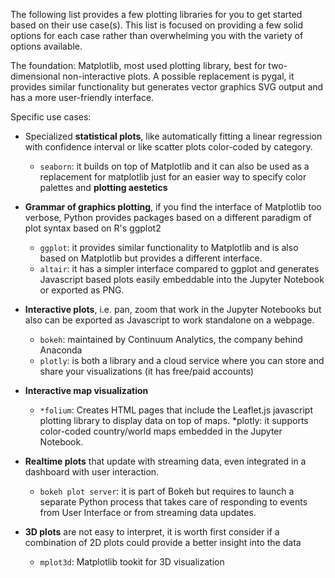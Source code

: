 

The following list provides a few plotting libraries for you to get started based on their use case(s).  This list is focused on providing a few solid options for each case rather than overwhelming you with the variety of options available.

The foundation: Matplotlib, most used plotting library, best for two-dimensional non-interactive plots. A possible replacement is pygal, it provides similar functionality but generates vector graphics SVG output and has a more user-friendly interface.

Specific use cases:

- Specialized **statistical plots**, like automatically fitting a linear regression with confidence interval or like scatter plots color-coded by category.
    - `seaborn`: it builds on top of Matplotlib and it can also be used as a replacement for matplotlib just for an easier way to specify color palettes and **plotting aestetics**

- **Grammar of graphics plotting**, if you find the interface of Matplotlib too verbose, Python provides packages based on a different paradigm of plot syntax based on R's ggplot2
    - `ggplot`: it provides similar functionality to Matplotlib and is also based on Matplotlib but provides a different interface.
    - `altair`: it has a simpler interface compared to ggplot and generates Javascript based plots easily embeddable into the Jupyter Notebook or exported as PNG.

- **Interactive plots**, i.e. pan, zoom that work in the Jupyter Notebooks but also can be exported as Javascript to work standalone on a webpage.
    - `bokeh`: maintained by Continuum Analytics, the company behind Anaconda
    - `plotly`: is both a library and a cloud service where you can store and share your visualizations (it has free/paid accounts)

- **Interactive map visualization**

    - `*folium`: Creates HTML pages that include the Leaflet.js javascript plotting library to display data on top of maps. *plotly: it supports color-coded country/world maps embedded in the Jupyter Notebook.

- **Realtime plots** that update with streaming data, even integrated in a dashboard with user interaction.

    - `bokeh plot server`: it is part of Bokeh but requires to launch a separate Python process that takes care of responding to events from User Interface or from streaming data updates.

- **3D plots** are not easy to interpret, it is worth first consider if a combination of 2D plots could provide a better insight into the data
    - `mplot3d`: Matplotlib tookit for 3D visualization

